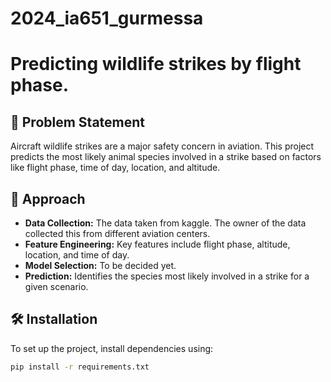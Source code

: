 # 2024_ia651_gurmessa

# Predicting wildlife strikes by flight phase.

## 🦅 Problem Statement

Aircraft wildlife strikes are a major safety concern in aviation. This project predicts the most likely animal species involved in a strike based on factors like flight phase, time of day, location, and altitude.

## 📌 Approach

- **Data Collection:** The data taken from kaggle. The owner of the data collected this from different aviation centers.
- **Feature Engineering:** Key features include flight phase, altitude, location, and time of day.
- **Model Selection:** To be decided yet.
- **Prediction:** Identifies the species most likely involved in a strike for a given scenario.

## 🛠 Installation

To set up the project, install dependencies using:

```bash
pip install -r requirements.txt

```
